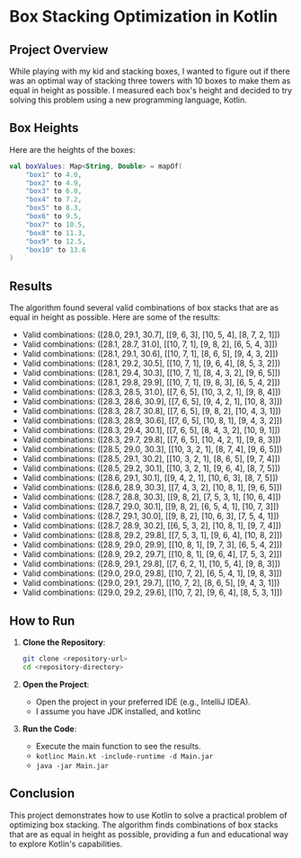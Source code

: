# Box Stacking Optimization in Kotlin

## Project Overview

While playing with my kid and stacking boxes, I wanted to figure out if there was an optimal way of stacking three towers with 10 boxes to make them as equal in height as possible. I measured each box's height and decided to try solving this problem using a new programming language, Kotlin.

## Box Heights

Here are the heights of the boxes:

```kotlin
val boxValues: Map<String, Double> = mapOf(
    "box1" to 4.0,
    "box2" to 4.9,
    "box3" to 6.0,
    "box4" to 7.2,
    "box5" to 8.3,
    "box6" to 9.5,
    "box7" to 10.5,
    "box8" to 11.3,
    "box9" to 12.5,
    "box10" to 13.6
)
```

## Results

The algorithm found several valid combinations of box stacks that are as equal in height as possible. Here are some of the results:

- Valid combinations: ([28.0, 29.1, 30.7], [[9, 6, 3], [10, 5, 4], [8, 7, 2, 1]])
- Valid combinations: ([28.1, 28.7, 31.0], [[10, 7, 1], [9, 8, 2], [6, 5, 4, 3]])
- Valid combinations: ([28.1, 29.1, 30.6], [[10, 7, 1], [8, 6, 5], [9, 4, 3, 2]])
- Valid combinations: ([28.1, 29.2, 30.5], [[10, 7, 1], [9, 6, 4], [8, 5, 3, 2]])
- Valid combinations: ([28.1, 29.4, 30.3], [[10, 7, 1], [8, 4, 3, 2], [9, 6, 5]])
- Valid combinations: ([28.1, 29.8, 29.9], [[10, 7, 1], [9, 8, 3], [6, 5, 4, 2]])
- Valid combinations: ([28.3, 28.5, 31.0], [[7, 6, 5], [10, 3, 2, 1], [9, 8, 4]])
- Valid combinations: ([28.3, 28.6, 30.9], [[7, 6, 5], [9, 4, 2, 1], [10, 8, 3]])
- Valid combinations: ([28.3, 28.7, 30.8], [[7, 6, 5], [9, 8, 2], [10, 4, 3, 1]])
- Valid combinations: ([28.3, 28.9, 30.6], [[7, 6, 5], [10, 8, 1], [9, 4, 3, 2]])
- Valid combinations: ([28.3, 29.4, 30.1], [[7, 6, 5], [8, 4, 3, 2], [10, 9, 1]])
- Valid combinations: ([28.3, 29.7, 29.8], [[7, 6, 5], [10, 4, 2, 1], [9, 8, 3]])
- Valid combinations: ([28.5, 29.0, 30.3], [[10, 3, 2, 1], [8, 7, 4], [9, 6, 5]])
- Valid combinations: ([28.5, 29.1, 30.2], [[10, 3, 2, 1], [8, 6, 5], [9, 7, 4]])
- Valid combinations: ([28.5, 29.2, 30.1], [[10, 3, 2, 1], [9, 6, 4], [8, 7, 5]])
- Valid combinations: ([28.6, 29.1, 30.1], [[9, 4, 2, 1], [10, 6, 3], [8, 7, 5]])
- Valid combinations: ([28.6, 28.9, 30.3], [[7, 4, 3, 2], [10, 8, 1], [9, 6, 5]])
- Valid combinations: ([28.7, 28.8, 30.3], [[9, 8, 2], [7, 5, 3, 1], [10, 6, 4]])
- Valid combinations: ([28.7, 29.0, 30.1], [[9, 8, 2], [6, 5, 4, 1], [10, 7, 3]])
- Valid combinations: ([28.7, 29.1, 30.0], [[9, 8, 2], [10, 6, 3], [7, 5, 4, 1]])
- Valid combinations: ([28.7, 28.9, 30.2], [[6, 5, 3, 2], [10, 8, 1], [9, 7, 4]])
- Valid combinations: ([28.8, 29.2, 29.8], [[7, 5, 3, 1], [9, 6, 4], [10, 8, 2]])
- Valid combinations: ([28.9, 29.0, 29.9], [[10, 8, 1], [9, 7, 3], [6, 5, 4, 2]])
- Valid combinations: ([28.9, 29.2, 29.7], [[10, 8, 1], [9, 6, 4], [7, 5, 3, 2]])
- Valid combinations: ([28.9, 29.1, 29.8], [[7, 6, 2, 1], [10, 5, 4], [9, 8, 3]])
- Valid combinations: ([29.0, 29.0, 29.8], [[10, 7, 2], [6, 5, 4, 1], [9, 8, 3]])
- Valid combinations: ([29.0, 29.1, 29.7], [[10, 7, 2], [8, 6, 5], [9, 4, 3, 1]])
- Valid combinations: ([29.0, 29.2, 29.6], [[10, 7, 2], [9, 6, 4], [8, 5, 3, 1]])

## How to Run

1. **Clone the Repository**:
   ```sh
   git clone <repository-url>
   cd <repository-directory>
   ```

2. **Open the Project**:
   - Open the project in your preferred IDE (e.g., IntelliJ IDEA).
   - I assume you have JDK installed, and kotlinc

3. **Run the Code**:
   - Execute the main function to see the results.
   - `kotlinc Main.kt -include-runtime -d Main.jar`
   - `java -jar Main.jar`

## Conclusion

This project demonstrates how to use Kotlin to solve a practical problem of optimizing box stacking. The algorithm finds combinations of box stacks that are as equal in height as possible, providing a fun and educational way to explore Kotlin's capabilities.

